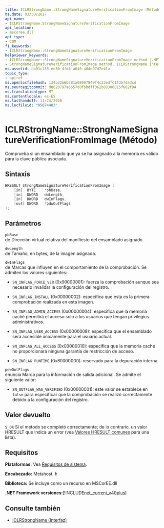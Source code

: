 ```yaml
---
title: ICLRStrongName::StrongNameSignatureVerificationFromImage (Método)
ms.date: 03/30/2017
api_name:
- ICLRStrongName.StrongNameSignatureVerificationFromImage
api_location:
- mscoree.dll
api_type:
- COM
f1_keywords:
- ICLRStrongName::StrongNameSignatureVerificationFromImage
helpviewer_keywords:
- ICLRStrongName::StrongNameSignatureVerificationFromImage method [.NET Framework hosting]
- StrongNameSignatureVerificationFromImage method, ICLRStrongName interface [.NET Framework hosting]
ms.assetid: da91c138-ee30-4fd4-a040-464d97d7e41a
topic_type:
- apiref
ms.openlocfilehash: 134b32b6b281a08997849f4c23edfc1f357dadcd
ms.sourcegitcommit: d8020797a6657d0fbbdff362b80300815f682f94
ms.translationtype: MT
ms.contentlocale: es-ES
ms.lasthandoff: 11/24/2020
ms.locfileid: "95674403"
---
```

# <a name="iclrstrongnamestrongnamesignatureverificationfromimage-method"></a>ICLRStrongName::StrongNameSignatureVerificationFromImage (Método)

Comprueba si un ensamblado que ya se ha asignado a la memoria es válido para la clave pública asociada.  
  
## <a name="syntax"></a>Sintaxis  
  
```cpp  
HRESULT StrongNameSignatureVerificationFromImage (  
    [in]  BYTE    *pbBase,  
    [in]  DWORD   dwLength,  
    [in]  DWORD   dwInFlags,  
    [out] DWORD   *pdwOutFlags  
);  
```  
  
## <a name="parameters"></a>Parámetros  

 `pbBase`  
 de Dirección virtual relativa del manifiesto del ensamblado asignado.  
  
 `dwLength`  
 de Tamaño, en bytes, de la imagen asignada.  
  
 `dwInFlags`  
 de Marcas que influyen en el comportamiento de la comprobación. Se admiten los valores siguientes:  
  
- `SN_INFLAG_FORCE_VER` (0x00000001): fuerza la comprobación aunque sea necesario invalidar la configuración del registro.  
  
- `SN_INFLAG_INSTALL` (0x00000002): especifica que esta es la primera comprobación realizada en esta imagen.  
  
- `SN_INFLAG_ADMIN_ACCESS` (0x00000004): especifica que la memoria caché permitirá el acceso solo a los usuarios que tengan privilegios administrativos.  
  
- `SN_INFLAG_USER_ACCESS` (0x00000008): especifica que el ensamblado será accesible únicamente para el usuario actual.  
  
- `SN_INFLAG_ALL_ACCESS` (0x00000010): especifica que la memoria caché no proporcionará ninguna garantía de restricción de acceso.  
  
- `SN_INFLAG_RUNTIME` (0x80000000): reservado para la depuración interna.  
  
 `pdwOutFlags`  
 enuncia Marca para la información de salida adicional. Se admite el siguiente valor:  
  
- `SN_OUTFLAG_WAS_VERIFIED` (0x00000001): este valor se establece en `false` para especificar que la comprobación se realizó correctamente debido a la configuración del registro.  
  
## <a name="return-value"></a>Valor devuelto  

 `S_OK` Si el método se completó correctamente; de lo contrario, un valor HRESULT que indica un error (vea [Valores HRESULT comunes](/windows/win32/seccrypto/common-hresult-values) para una lista).  
  
## <a name="requirements"></a>Requisitos  

 **Plataformas:** Vea [Requisitos de sistema](../../get-started/system-requirements.md).  
  
 **Encabezado:** Metahost. h  
  
 **Biblioteca:** Se incluye como un recurso en MSCorEE.dll  
  
 **.NET Framework versiones:**[!INCLUDE[net_current_v40plus](../../../../includes/net-current-v40plus-md.md)]  
  
## <a name="see-also"></a>Consulte también

- [ICLRStrongName (Interfaz)](iclrstrongname-interface.md)
